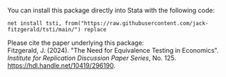 You can install this package directly into Stata with the following code:
```
net install tsti, from("https://raw.githubusercontent.com/jack-fitzgerald/tsti/main/") replace
```
Please cite the paper underlying this package: <br/>
Fitzgerald, J. (2024). "The Need for Equivalence Testing in Economics". <i>Institute for Replication Discussion Paper Series</i>, No. 125. https://hdl.handle.net/10419/296190.
